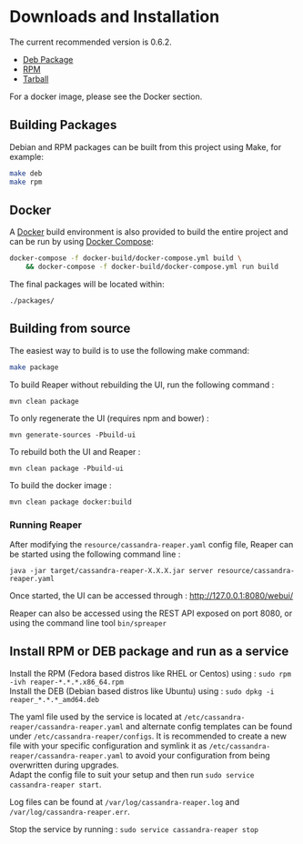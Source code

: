 # Downloads and Installation

The current recommended version is 0.6.2.

* [Deb Package](https://github.com/thelastpickle/cassandra-reaper/releases/download/0.6.2/reaper_0.6.2_amd64.deb)
* [RPM](https://github.com/thelastpickle/cassandra-reaper/releases/download/0.6.2/reaper-0.6.2-1.x86_64.rpm)
* [Tarball](https://github.com/thelastpickle/cassandra-reaper/releases/download/0.6.2/cassandra-reaper-0.6.2-release.tar.gz)

For a docker image, please see the Docker section.

## Building Packages

Debian and RPM packages can be built from this project using Make, for example:

```bash
make deb
make rpm
```

## Docker


A [Docker](https://docs.docker.com/engine/installation/) build environment is
also provided to build the entire project and can be run by using
[Docker Compose](https://docs.docker.com/compose/install/):

```bash
docker-compose -f docker-build/docker-compose.yml build \
    && docker-compose -f docker-build/docker-compose.yml run build
```

The final packages will be located within:

```./packages/```


## Building from source

The easiest way to build is to use the following make command:

```bash
make package
```


To build Reaper without rebuilding the UI, run the following command : 

```mvn clean package```

To only regenerate the UI (requires npm and bower) : 

```mvn generate-sources -Pbuild-ui```

To rebuild both the UI and Reaper : 

```mvn clean package -Pbuild-ui```

To build the docker image :

```mvn clean package docker:build```

### Running Reaper

After modifying the `resource/cassandra-reaper.yaml` config file, Reaper can be started using the following command line :

```java -jar target/cassandra-reaper-X.X.X.jar server resource/cassandra-reaper.yaml```

Once started, the UI can be accessed through : http://127.0.0.1:8080/webui/

Reaper can also be accessed using the REST API exposed on port 8080, or using the command line tool `bin/spreaper`



## Install RPM or DEB package and run as a service

Install the RPM (Fedora based distros like RHEL or Centos) using : `sudo rpm -ivh reaper-*.*.*.x86_64.rpm`  
Install the DEB (Debian based distros like Ubuntu) using : `sudo dpkg -i reaper_*.*.*_amd64.deb`

The yaml file used by the service is located at `/etc/cassandra-reaper/cassandra-reaper.yaml` and alternate config templates can be found under `/etc/cassandra-reaper/configs`.
It is recommended to create a new file with your specific configuration and symlink it as `/etc/cassandra-reaper/cassandra-reaper.yaml` to avoid your configuration from being overwritten during upgrades.  
Adapt the config file to suit your setup and then run `sudo service cassandra-reaper start`.  
  
Log files can be found at `/var/log/cassandra-reaper.log` and `/var/log/cassandra-reaper.err`.  

Stop the service by running : `sudo service cassandra-reaper stop`  


